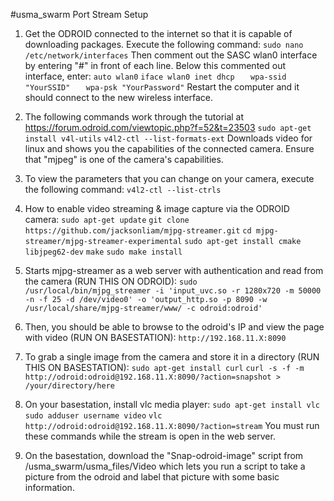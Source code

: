 #usma_swarm Port Stream Setup

1. Get the ODROID connected to the internet so that it is capable of downloading packages. Execute the following command:
`sudo nano /etc/network/interfaces`
Then comment out the SASC wlan0 interface by entering "#" in front of each line. Below this commented out interface, enter:
`auto wlan0`
`iface wlan0 inet dhcp`
`   wpa-ssid "YourSSID"`
`   wpa-psk "YourPassword"`
Restart the computer and it should connect to the new wireless interface.


2. The following commands work through the tutorial at https://forum.odroid.com/viewtopic.php?f=52&t=23503
`sudo apt-get install v4l-utils`
`v4l2-ctl --list-formats-ext`
Downloads video for linux and shows you the capabilities of the connected camera. Ensure that "mjpeg" is one of the camera's capabilities.


3. To view the parameters that you can change on your camera, execute the following command:
`v4l2-ctl --list-ctrls`


4. How to enable video streaming & image capture via the ODROID camera:
`sudo apt-get update`
`git clone https://github.com/jacksonliam/mjpg-streamer.git`
`cd mjpg-streamer/mjpg-streamer-experimental`
`sudo apt-get install cmake libjpeg62-dev`
`make`
`sudo make install`


5. Starts mjpg-streamer as a web server with authentication and read from the camera (RUN THIS ON ODROID):
`sudo /usr/local/bin/mjpg_streamer -i 'input_uvc.so -r 1280x720 -m 50000 -n -f 25 -d /dev/video0' -o 'output_http.so -p 8090 -w /usr/local/share/mjpg-streamer/www/ -c odroid:odroid'`


6. Then, you should be able to browse to the odroid's IP and view the page with video (RUN ON BASESTATION):
`http://192.168.11.X:8090`


7. To grab a single image from the camera and store it in a directory (RUN THIS ON BASESTATION):
`sudo apt-get install curl`
`curl -s -f -m  http://odroid:odroid@192.168.11.X:8090/?action=snapshot > /your/directory/here`


8. On your basestation, install vlc media player:
`sudo apt-get install vlc`
`sudo adduser username video`
`vlc http://odroid:odroid@192.168.11.X:8090/?action=stream`
You must run these commands while the stream is open in the web server.


9. On the basestation, download the "Snap-odroid-image" script from /usma_swarm/usma_files/Video which lets you run a script to take a picture from the odroid and label that picture with some basic information.
